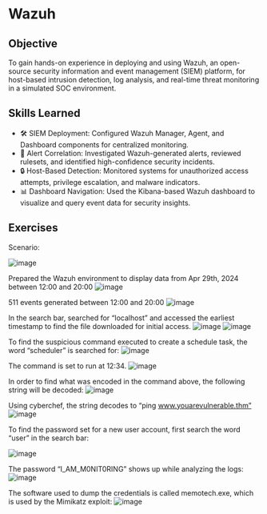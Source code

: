 # Wazuh

## Objective

To gain hands-on experience in deploying and using Wazuh, an open-source security information and event management (SIEM) platform, for host-based intrusion detection, log analysis, and real-time threat monitoring in a simulated SOC environment.

## Skills Learned

- 🛠️ SIEM Deployment: Configured Wazuh Manager, Agent, and Dashboard components for centralized monitoring.
- 🚨 Alert Correlation: Investigated Wazuh-generated alerts, reviewed rulesets, and identified high-confidence security incidents.
- 🔒 Host-Based Detection: Monitored systems for unauthorized access attempts, privilege escalation, and malware indicators.
- 📊 Dashboard Navigation: Used the Kibana-based Wazuh dashboard to visualize and query event data for security insights.

## Exercises

Scenario:

![image](h)

Prepared the Wazuh environment to display data from Apr 29th, 2024 between 12:00 and 20:00
![image](https://github.com/user-attachments/assets/1ff8d307-8436-4500-bed6-8f4ae5807a34)

511 events generated between 12:00 and 20:00
![image](https://github.com/user-attachments/assets/06b374ae-408e-4423-a9d5-cd58da424f95)

In the search bar, searched for “localhost” and accessed the earliest timestamp to find the file downloaded for initial access.
![image](https://github.com/user-attachments/assets/c59854f3-4445-4e54-a547-5ec0bf16b7fb)
![image](https://github.com/user-attachments/assets/aab67a8e-8f3c-46c7-97cd-e66fce1b45de)

To find the suspicious command executed to create a schedule task, the word “scheduler” is searched for:
![image](https://github.com/user-attachments/assets/9abbb79f-a8b4-4f0d-a4dd-de95269d4b7e)

The command is set to run at 12:34.
![image](https://github.com/user-attachments/assets/30f4930a-ac30-4349-8525-f5e69e19e6ab)

In order to find what was encoded in the command above, the following string will be decoded:
![image](https://github.com/user-attachments/assets/e6087f85-37d7-4635-8b97-7383f8c014fb)

Using cyberchef, the string decodes to “ping www.youarevulnerable.thm”
![image](https://github.com/user-attachments/assets/924c5e56-4d6c-4e6a-adc9-755d3de398a3)

To find the password set for a new user account, first search the word “user” in the search bar:

![image](https://github.com/user-attachments/assets/d5d5f525-1725-4137-acb5-c3cecbeb849f)

The password “I_AM_M0NIT0RING” shows up while analyzing the logs:
![image](https://github.com/user-attachments/assets/7b3ae7ae-684a-445e-88c4-048e57f6fe72)

The software used to dump the credentials is called memotech.exe, which is used by the Mimikatz exploit:
![image](https://github.com/user-attachments/assets/51fdc9cf-10b7-48e8-85cf-108cda6e1d0e)



